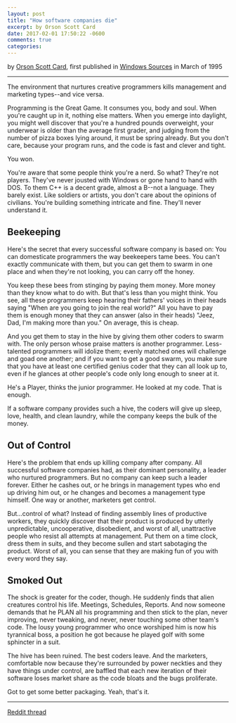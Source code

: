 ```yaml
---
layout: post
title: "How software companies die"
excerpt: by Orson Scott Card
date: 2017-02-01 17:50:22 -0600
comments: true
categories: 
---
```


by [Orson Scott Card](https://en.wikipedia.org/wiki/Orson_Scott_Card), first published in [Windows Sources](https://en.wikipedia.org/wiki/Windows_Sources) in March of 1995

---

The environment that nurtures creative programmers kills management and marketing types--and vice versa.

Programming is the Great Game. It consumes you, body and soul. When you're caught up in it, nothing else matters. When you emerge into daylight, you might well discover that you're a hundred pounds overweight, your underwear is older than the average first grader, and judging from the number of pizza boxes lying around, it must be spring already. But you don't care, because your program runs, and the code is fast and clever and tight.

You won.

You're aware that some people think you're a nerd. So what? They're not players. They've never jousted with Windows or gone hand to hand with DOS. To them C++ is a decent grade, almost a B--not a language. They barely exist. Like soldiers or artists, you don't care about the opinions of civilians. You're building something intricate and fine. They'll never understand it.

## Beekeeping

Here's the secret that every successful software company is based on: You can domesticate programmers the way beekeepers tame bees. You can't exactly communicate with them, but you can get them to swarm in one place and when they're not looking, you can carry off the honey.

You keep these bees from stinging by paying them money. More money than they know what to do with.  But that's less than you might think. You see, all these programmers keep hearing their fathers' voices in their heads saying "When are you going to join the real world?" All you have to pay them is enough money that they can answer (also in their heads) "Jeez, Dad, I'm making more than you." On average, this is cheap.

And you get them to stay in the hive by giving them other coders to swarm with. The only person whose praise matters is another programmer. Less-talented programmers will idolize them; evenly matched ones will challenge and goad one another; and if you want to get a good swarm, you make sure that you have at least one certified genius coder that they can all look up to, even if he glances at other people's code only long enough to sneer at it.

He's a Player, thinks the junior programmer. He looked at my code. That is enough.

If a software company provides such a hive, the coders will give up sleep, love, health, and clean laundry, while the company keeps the bulk of the money.

## Out of Control

Here's the problem that ends up killing company after company. All successful software companies had, as their dominant personality, a leader who nurtured programmers. But no company can keep such a leader forever.  Either he cashes out, or he brings in management types who end up driving him out, or he changes and becomes a management type himself. One way or another, marketers get control.

But...control of what? Instead of finding assembly lines of productive workers, they quickly discover that their product is produced by utterly unpredictable, uncooperative, disobedient, and worst of all, unattractive people who resist all attempts at management.  Put them on a time clock, dress them in suits, and they become sullen and start sabotaging the product. Worst of all, you can sense that they are making fun of you with every word they say.

## Smoked Out

The shock is greater for the coder, though. He suddenly finds that alien creatures control his life. Meetings, Schedules, Reports. And now someone demands that he PLAN all his programming and then stick to the plan, never improving, never tweaking, and never, never touching some other team's code.  The lousy young programmer who once worshiped him is now his tyrannical boss, a position he got because he played golf with some sphincter in a suit.

The hive has been ruined. The best coders leave. And the marketers, comfortable now because they're surrounded by power neckties and they have things under control, are baffled that each new iteration of their software loses market share as the code bloats and the bugs proliferate.

Got to get some better packaging. Yeah, that's it.

---

[Reddit thread](https://www.reddit.com/r/programming/comments/1rp49t/how_software_companies_die_by_orson_scott_card/)
